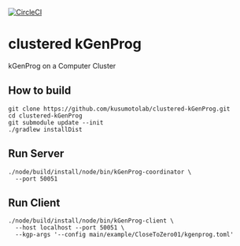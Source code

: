 [![CircleCI](https://circleci.com/gh/kusumotolab/clustered-kGenProg/tree/master.svg?style=svg)](https://circleci.com/gh/kusumotolab/clustered-kGenProg/tree/master)

# clustered kGenProg

kGenProg on a Computer Cluster

## How to build

```
git clone https://github.com/kusumotolab/clustered-kGenProg.git
cd clustered-kGenProg
git submodule update --init
./gradlew installDist
```

## Run Server

```
./node/build/install/node/bin/kGenProg-coordinator \
  --port 50051
```

## Run Client

```
./node/build/install/node/bin/kGenProg-client \
  --host localhost --port 50051 \
  --kgp-args '--config main/example/CloseToZero01/kgenprog.toml'
```
